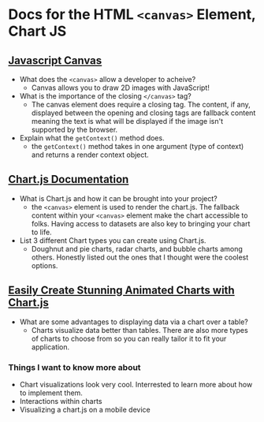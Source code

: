# Docs for the HTML `<canvas>` Element, Chart JS

## [Javascript Canvas](https://www.javascripttutorial.net/web-apis/javascript-canvas/)

- What does the `<canvas>` allow a developer to acheive?
  - Canvas allows you to draw 2D images with JavaScript! 
- What is the importance of the closing `</canvas>` tag?
  - The canvas element does require a closing tag. The content, if any, displayed between the opening and closing tags
    are fallback content meaning the text is what will be displayed if the image isn't supported by the browser.
- Explain what the `getContext()` method does.
  - the `getContext()` method takes in one argument (type of context) and returns a render context object. 

## [Chart.js Documentation](https://www.chartjs.org/docs/latest/)

- What is Chart.js and how it can be brought into your project?
  - the `<canvas>` element is used to render the chart.js. The fallback content within your `<canvas>` element make the chart accessible to folks. 
    Having access to datasets are also key to bringing your chart to life.
- List 3 different Chart types you can create using Chart.js.
  - Doughnut and pie charts, radar charts, and bubble charts among others. Honestly listed out the ones that I thought were the coolest options.


## [Easily Create Stunning Animated Charts with Chart.js](https://www.webdesignerdepot.com/2013/11/easily-create-stunning-animated-charts-with-chart-js/)

- What are some advantages to displaying data via a chart over a table?
  - Charts visualize data better than tables. There are also more types of charts to choose from so you can really tailor it to fit your application.


### Things I want to know more about
 
- Chart visualizations look very cool. Interrested to learn more about how to implement them.
- Interactions within charts
- Visualizing a chart.js on a mobile device